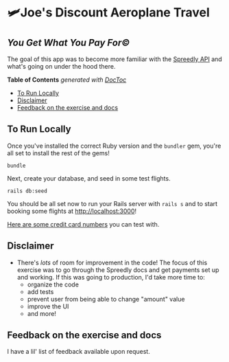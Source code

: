 # 🛩Joe's Discount Aeroplane Travel
## _You Get What You Pay For©_

The goal of this app was to become more familiar with the [Spreedly API](https://docs.spreedly.com) and what's going on under the hood there.

<!-- START doctoc generated TOC please keep comment here to allow auto update -->
<!-- DON'T EDIT THIS SECTION, INSTEAD RE-RUN doctoc TO UPDATE -->
**Table of Contents**  *generated with [DocToc](https://github.com/thlorenz/doctoc)*

- [To Run Locally](#to-run-locally)
- [Disclaimer](#disclaimer)
- [Feedback on the exercise and docs](#feedback-on-the-exercise-and-docs)

<!-- END doctoc generated TOC please keep comment here to allow auto update -->

## To Run Locally

Once you've installed the correct Ruby version and the `bundler` gem, you're all set to install the rest of the gems!

```
bundle
```

Next, create your database, and seed in some test flights.
```
rails db:seed
```

You should be all set now to run your Rails server with `rails s` and to start booking some flights at [http://localhost:3000](http://localhost:3000)!

[Here are some credit card numbers](https://docs.spreedly.com/reference/test-data/) you can test with.

## Disclaimer
* There's _lots_ of room for improvement in the code! The focus of this exercise was to go through the Spreedly docs and get payments set up and working. If this was going to production, I'd take more time to:
  * organize the code
  * add tests
  * prevent user from being able to change "amount" value
  * improve the UI
  * and more!

## Feedback on the exercise and docs
I have a lil' list of feedback available upon request.
